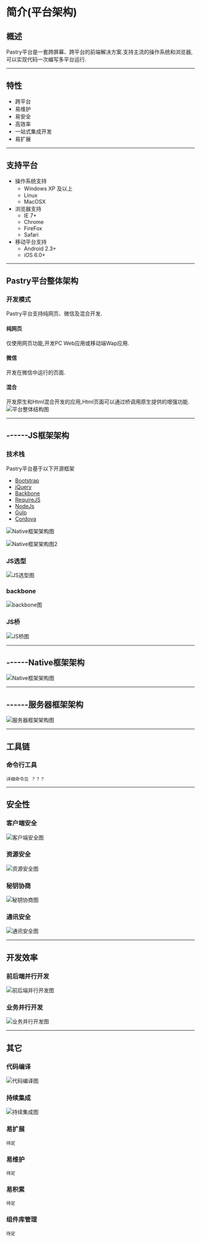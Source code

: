 # 简介(平台架构)

## 概述
Pastry平台是一套跨屏幕、跨平台的前端解决方案.支持主流的操作系统和浏览器,可以实现代码一次编写多平台运行.

----
## 特性
  * 跨平台
  * 易维护
  * 易安全
  * 高效率
  * 一站式集成开发
  * 易扩展

----
## 支持平台
* 操作系统支持
  * Windows XP 及以上
  * Linux
  * MacOSX
* 浏览器支持
  * IE 7+
  * Chrome
  * FireFox
  * Safari
* 移动平台支持
  * Android 2.3+
  * iOS 6.0+

----
## Pastry平台整体架构
### 开发模式

Pastry平台支持纯网页、微信及混合开发.

#### 纯网页

仅使用网页功能,开发PC Web应用或移动端Wap应用.

#### 微信

开发在微信中运行的页面.

#### 混合

开发原生和Html混合开发的应用,Html页面可以通过桥调用原生提供的增强功能.
![平台整体结构图](/pastry/images/abstract/pastry_struct.png)

----
## ------JS框架架构
### 技术栈

Pastry平台基于以下开源框架

  * [Bootstrap][net_bootstrap]
  * [jQuery][net_jQuery]
  * [Backbone][net_Backbone]
  * [RequireJS][net_RequireJS]
  * [NodeJs][net_NodeJs]
  * [Gulp][net_Gulp]
  * [Cordova][net_Cordova]
    
![Native框架架构图](/pastry/images/abstract/pastry_js.png)

![Native框架架构图2](/pastry/images/abstract/pastry_js2.png)

### JS选型
![JS选型图](/pastry/images/abstract/js_compare.png)

### backbone
![backbone图](/pastry/images/abstract/js_backbone.png)

### JS桥
![JS桥图](/pastry/images/abstract/js_bridge.png)

----
## ------Native框架架构
![Native框架架构图](/pastry/images/abstract/pastry_native.png)

----
## ------服务器框架架构
![服务器框架架构图](/pastry/images/abstract/pastry_server.png)

----
## 工具链
### 命令行工具
    详细命令见 ？？？

----
## 安全性 
### 客户端安全
![客户端安全图](/pastry/images/abstract/safe_client.png)

### 资源安全
![资源安全图](/pastry/images/abstract/safe_resource.png)

### 秘钥协商
![秘钥协商图](/pastry/images/abstract/safe_consult.png)

### 通讯安全
![通讯安全图](/pastry/images/abstract/safe_communication.png)

----
## 开发效率
### 前后端并行开发
![前后端并行开发图](/pastry/images/abstract/efficiency1.png)

### 业务并行开发
![业务并行开发图](/pastry/images/abstract/efficiency2.png)

----
## 其它
### 代码编译
![代码编译图](/pastry/images/abstract/pastry_code.png)

### 持续集成
![持续集成图](/pastry/images/abstract/pastry_jenkins.png)

### 易扩展
    待定

### 易维护
    待定

### 易积累
    待定

### 组件库管理
    待定


[license]: https://github.com/Dynalon/mdwiki/blob/master/LICENSE.txt
[net_jQuery]: http://www.jquery.org
[net_bootstrap]: http://www.getbootstrap.com
[net_Backbone]: http://backbonejs.org/
[net_RequireJS]: http://requirejs.org/
[net_NodeJs]: https://nodejs.org/zh-cn/
[net_Gulp]: http://www.gulpjs.com.cn/
[net_Cordova]: http://cordova.apache.org/
